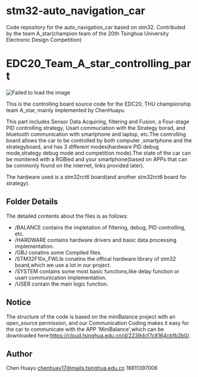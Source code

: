 # stm32-auto_navigation_car
Code repository for the auto_navigation_car based on stm32. Contributed by the team A_star(champion team of the 20th Tsinghua University Electronic Design Competition)

# EDC20_Team_A_star_controlling_part
  
![Failed to load the image](https://github.com/ChenDRAG/stm32-auto_navigation_car/blob/master/group_photo.jpg)
  
This is the controlling board source code for the EDC20, THU championship team A_star, mainly implemented by ChenHuayu.
  
This part includes Sensor Data Acquiring, filtering and Fusion, a Four-stage PID controlling strategy, Usart commuciation with the Strategy borad, and bluetooth communication with smartphone and laptop, etc.The controlling board allows the car to be controlled by both computer ,smartphone and the strategyboard, and has 3 different modes(hardware PID debug mode,strategy debug mode and competition mode).The state of the car can be monitered with a RGBled and your smartphone(based on APPs that can be commonly found on the internet, links provided later).

The hardware used is a stm32rct6 board(and another stm32rct6 board for strategy).

## Folder Details
The detailed contents about the files is as follows:  
- /BALANCE contains the impletation of filtering, debug, PID controlling, etc. 
- /HARDWARE contains hardware drivers and basic data processing implementation. 
- /OBJ conatins some Compiled files.
- /STM32F10x_FWLib conatins the offical hardware library of stm32 board,which we use a lot in our project.
- /SYSTEM contains some most basic functions,like delay function or usart communication implementation.
- /USER contain the main logic function.

## Notice
The structure of the code is based on the miniBalance project with an open_source permission, and our 
Communication Coding makes it easy for the car to communicate with the APP 'MiniBalance',which can be 
downloaded here:https://cloud.tsinghua.edu.cn/d/2239dcf7c8164cbfb2b0/.

## Author
Chen Huayu
chenhuay17@mails.tsinghua.edu.cn
18811397006

